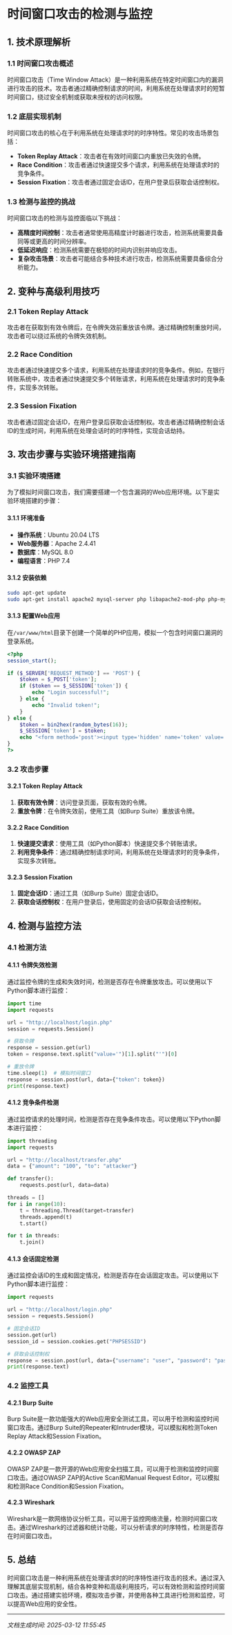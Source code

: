 # 时间窗口攻击的检测与监控

## 1. 技术原理解析

### 1.1 时间窗口攻击概述
时间窗口攻击（Time Window Attack）是一种利用系统在特定时间窗口内的漏洞进行攻击的技术。攻击者通过精确控制请求的时间，利用系统在处理请求时的短暂时间窗口，绕过安全机制或获取未授权的访问权限。

### 1.2 底层实现机制
时间窗口攻击的核心在于利用系统在处理请求时的时序特性。常见的攻击场景包括：
- **Token Replay Attack**：攻击者在有效时间窗口内重放已失效的令牌。
- **Race Condition**：攻击者通过快速提交多个请求，利用系统在处理请求时的竞争条件。
- **Session Fixation**：攻击者通过固定会话ID，在用户登录后获取会话控制权。

### 1.3 检测与监控的挑战
时间窗口攻击的检测与监控面临以下挑战：
- **高精度时间控制**：攻击者通常使用高精度计时器进行攻击，检测系统需要具备同等或更高的时间分辨率。
- **低延迟响应**：检测系统需要在极短的时间内识别并响应攻击。
- **复杂攻击场景**：攻击者可能结合多种技术进行攻击，检测系统需要具备综合分析能力。

## 2. 变种与高级利用技巧

### 2.1 Token Replay Attack
攻击者在获取到有效令牌后，在令牌失效前重放该令牌。通过精确控制重放时间，攻击者可以绕过系统的令牌失效机制。

### 2.2 Race Condition
攻击者通过快速提交多个请求，利用系统在处理请求时的竞争条件。例如，在银行转账系统中，攻击者通过快速提交多个转账请求，利用系统在处理请求时的竞争条件，实现多次转账。

### 2.3 Session Fixation
攻击者通过固定会话ID，在用户登录后获取会话控制权。攻击者通过精确控制会话ID的生成时间，利用系统在处理会话时的时序特性，实现会话劫持。

## 3. 攻击步骤与实验环境搭建指南

### 3.1 实验环境搭建
为了模拟时间窗口攻击，我们需要搭建一个包含漏洞的Web应用环境。以下是实验环境搭建的步骤：

#### 3.1.1 环境准备
- **操作系统**：Ubuntu 20.04 LTS
- **Web服务器**：Apache 2.4.41
- **数据库**：MySQL 8.0
- **编程语言**：PHP 7.4

#### 3.1.2 安装依赖
```bash
sudo apt-get update
sudo apt-get install apache2 mysql-server php libapache2-mod-php php-mysql
```

#### 3.1.3 配置Web应用
在`/var/www/html`目录下创建一个简单的PHP应用，模拟一个包含时间窗口漏洞的登录系统。

```php
<?php
session_start();

if ($_SERVER['REQUEST_METHOD'] == 'POST') {
    $token = $_POST['token'];
    if ($token == $_SESSION['token']) {
        echo "Login successful!";
    } else {
        echo "Invalid token!";
    }
} else {
    $token = bin2hex(random_bytes(16));
    $_SESSION['token'] = $token;
    echo "<form method='post'><input type='hidden' name='token' value='$token'><input type='submit' value='Login'></form>";
}
?>
```

### 3.2 攻击步骤

#### 3.2.1 Token Replay Attack
1. **获取有效令牌**：访问登录页面，获取有效的令牌。
2. **重放令牌**：在令牌失效前，使用工具（如Burp Suite）重放该令牌。

#### 3.2.2 Race Condition
1. **快速提交请求**：使用工具（如Python脚本）快速提交多个转账请求。
2. **利用竞争条件**：通过精确控制请求时间，利用系统在处理请求时的竞争条件，实现多次转账。

#### 3.2.3 Session Fixation
1. **固定会话ID**：通过工具（如Burp Suite）固定会话ID。
2. **获取会话控制权**：在用户登录后，使用固定的会话ID获取会话控制权。

## 4. 检测与监控方法

### 4.1 检测方法

#### 4.1.1 令牌失效检测
通过监控令牌的生成和失效时间，检测是否存在令牌重放攻击。可以使用以下Python脚本进行监控：

```python
import time
import requests

url = "http://localhost/login.php"
session = requests.Session()

# 获取令牌
response = session.get(url)
token = response.text.split("value='")[1].split("'")[0]

# 重放令牌
time.sleep(1)  # 模拟时间窗口
response = session.post(url, data={"token": token})
print(response.text)
```

#### 4.1.2 竞争条件检测
通过监控请求的处理时间，检测是否存在竞争条件攻击。可以使用以下Python脚本进行监控：

```python
import threading
import requests

url = "http://localhost/transfer.php"
data = {"amount": "100", "to": "attacker"}

def transfer():
    requests.post(url, data=data)

threads = []
for i in range(10):
    t = threading.Thread(target=transfer)
    threads.append(t)
    t.start()

for t in threads:
    t.join()
```

#### 4.1.3 会话固定检测
通过监控会话ID的生成和固定情况，检测是否存在会话固定攻击。可以使用以下Python脚本进行监控：

```python
import requests

url = "http://localhost/login.php"
session = requests.Session()

# 固定会话ID
session.get(url)
session_id = session.cookies.get("PHPSESSID")

# 获取会话控制权
response = session.post(url, data={"username": "user", "password": "pass"})
print(response.text)
```

### 4.2 监控工具

#### 4.2.1 Burp Suite
Burp Suite是一款功能强大的Web应用安全测试工具，可以用于检测和监控时间窗口攻击。通过Burp Suite的Repeater和Intruder模块，可以模拟和检测Token Replay Attack和Session Fixation。

#### 4.2.2 OWASP ZAP
OWASP ZAP是一款开源的Web应用安全扫描工具，可以用于检测和监控时间窗口攻击。通过OWASP ZAP的Active Scan和Manual Request Editor，可以模拟和检测Race Condition和Session Fixation。

#### 4.2.3 Wireshark
Wireshark是一款网络协议分析工具，可以用于监控网络流量，检测时间窗口攻击。通过Wireshark的过滤器和统计功能，可以分析请求的时序特性，检测是否存在时间窗口攻击。

## 5. 总结
时间窗口攻击是一种利用系统在处理请求时的时序特性进行攻击的技术。通过深入理解其底层实现机制，结合各种变种和高级利用技巧，可以有效检测和监控时间窗口攻击。通过搭建实验环境，模拟攻击步骤，并使用各种工具进行检测和监控，可以提高Web应用的安全性。

---

*文档生成时间: 2025-03-12 11:55:45*
